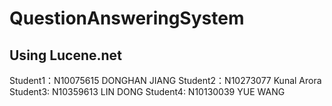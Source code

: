 # QuestionAnsweringSystem
## Using Lucene.net 
Student1：N10075615 DONGHAN JIANG
Student2：N10273077 Kunal Arora
Student3: N10359613 LIN DONG
Student4: N10130039 YUE WANG